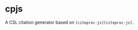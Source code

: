 cpjs
====

A CSL citation generator based on `[citeproc-js][citeproc-js]`.

[citeproc-js]: https://github.com/Juris-M/citeproc-js
